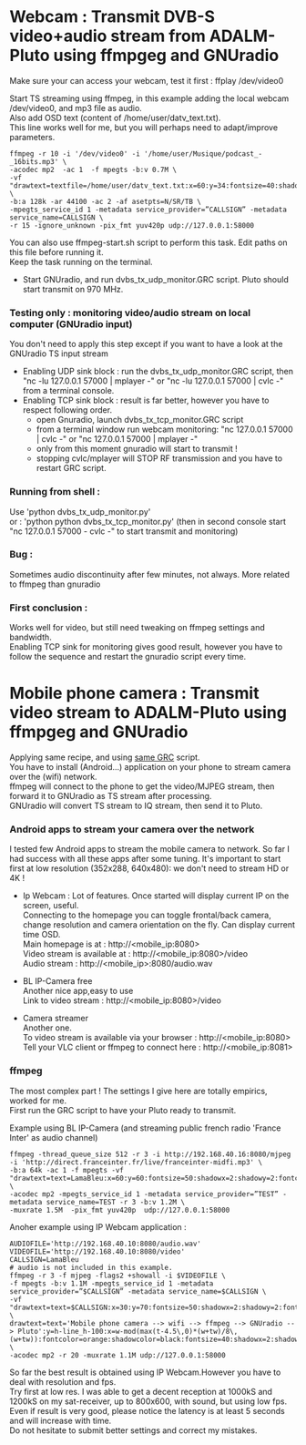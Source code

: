 Webcam : Transmit DVB-S video+audio stream from ADALM-Pluto using ffmpgeg and GNUradio
======================================================================================



Make sure your can access your webcam, test it first : ffplay /dev/video0  
  
Start TS streaming using ffmpeg, in this example adding the local webcam /dev/video0, and mp3 file as audio.  
  Also add OSD text (content of /home/user/datv_text.txt).  
 This line works well for me, but you will perhaps need to adapt/improve parameters.  

    ffmpeg -r 10 -i '/dev/video0' -i '/home/user/Musique/podcast_-_16bits.mp3' \
    -acodec mp2  -ac 1  -f mpegts -b:v 0.7M \  
    -vf "drawtext=textfile=/home/user/datv_text.txt:x=60:y=34:fontsize=40:shadowx=3:shadowy=3:fontcolor=red:shadowcolor=white" \  
    -b:a 128k -ar 44100 -ac 2 -af asetpts=N/SR/TB \  
    -mpegts_service_id 1 -metadata service_provider=”CALLSIGN” -metadata service_name=CALLSIGN \  
    -r 15 -ignore_unknown -pix_fmt yuv420p udp://127.0.0.1:58000  

You can also use ffmpeg-start.sh script to perform this task. Edit paths on this file before running it.  
Keep the task running on the terminal.  

- Start GNUradio, and run  dvbs_tx_udp_monitor.GRC script. Pluto should start transmit on 970 MHz.  
  
  
  
### Testing only : monitoring video/audio stream on local computer (GNUradio input)  
  
You don't need to apply this step except if you want to have a look at the GNUradio TS input stream   
  
   * Enabling UDP sink block : run the dvbs_tx_udp_monitor.GRC script, then "nc -lu 127.0.0.1 57000 | mplayer -" or "nc -lu 127.0.0.1 57000 | cvlc -" from a terminal console.  
   * Enabling TCP sink block : result is far better, however you have to respect following order.  
        - open Gnuradio, launch dvbs_tx_tcp_monitor.GRC script  
        - from a terminal window run webcam monitoring: "nc 127.0.0.1 57000 | cvlc -" or "nc 127.0.0.1 57000 | mplayer -"  
        - only from this moment gnuradio will start to transmit !  
        - stopping cvlc/mplayer will STOP RF transmission and you have to restart GRC script.  


### Running from shell :  
Use  'python dvbs_tx_udp_monitor.py'  
or : 'python python dvbs_tx_tcp_monitor.py' (then in second console start "nc 127.0.0.1 57000 - cvlc -" to start transmit and monitoring)  
  
  
  
  
### Bug :  
Sometimes audio discontinuity after few minutes, not always. More related to ffmpeg than gnuradio  
  
### First conclusion :  
Works well for video, but still need tweaking on ffmpeg settings and bandwidth.  
Enabling TCP sink for monitoring gives good result, however you have to follow the sequence and restart the gnuradio script every time.  



Mobile phone camera : Transmit video stream to ADALM-Pluto using ffmpgeg and GNUradio
=======================================================================================

Applying same recipe, and using [same GRC](https://github.com/LamaBleu/Pluto-DATV-test/blob/master/scripts/gnuradio-webcam/dvbs_tx_udp_monitor.grc) script.  
You have to install (Android...) application on your phone to stream camera over the (wifi) network.  
ffmpeg will connect to the phone to get the video/MJPEG stream, then forward it to GNUradio as TS stream after processing.  
GNUradio will convert TS stream to IQ stream, then send it to Pluto.  

### Android apps to stream your camera over the network  

I tested few Android apps to stream the mobile camera to network.
So far I had success with all these apps after some tuning.
It's important to start first at low resolution (352x288, 640x480): we don't need to stream HD or 4K !

- Ip Webcam :
Lot of features. Once started will display current IP on the screen, useful.  
Connecting to the homepage you can toggle frontal/back camera, change resolution and camera orientation on the fly. Can display current time OSD.  
Main homepage is at : http://<mobile_ip:8080>  
Video stream is available at : http://<mobile_ip:8080>/video  
Audio stream : http://<mobile_ip>:8080/audio.wav  
  
- BL IP-Camera free  
Another nice app,easy to use  
Link to video stream : http://<mobile_ip:8080>/video  
  
- Camera streamer  
Another one.  
To video stream is available via your browser : http://<mobile_ip:8080>  
Tell your VLC client or ffmpeg to connect here : http://<mobile_ip:8081>    


### ffmpeg   
  
The most complex part ! The settings I give here are totally empirics, worked for me.   
First run the GRC script to have your Pluto ready to transmit.  
  
Example using BL IP-Camera (and streaming public french radio 'France Inter' as audio channel)  

    ffmpeg -thread_queue_size 512 -r 3 -i http://192.168.40.16:8080/mjpeg  -i 'http://direct.franceinter.fr/live/franceinter-midfi.mp3' \
    -b:a 64k -ac 1 -f mpegts -vf "drawtext=text=LamaBleu:x=60:y=60:fontsize=50:shadowx=2:shadowy=2:fontcolor=blue:shadowcolor=white" \
    -acodec mp2 -mpegts_service_id 1 -metadata service_provider=”TEST” -metadata service_name=TEST -r 3 -b:v 1.2M \
    -muxrate 1.5M  -pix_fmt yuv420p  udp://127.0.0.1:58000

    
Anoher example using IP Webcam application :  

    AUDIOFILE='http://192.168.40.10:8080/audio.wav'
    VIDEOFILE='http://192.168.40.10:8080/video'
    CALLSIGN=LamaBleu
    # audio is not included in this example.
    ffmpeg -r 3 -f mjpeg -flags2 +showall -i $VIDEOFILE \
    -f mpegts -b:v 1.1M -mpegts_service_id 1 -metadata service_provider=”$CALLSIGN” -metadata service_name=$CALLSIGN \
    -vf "drawtext=text=$CALLSIGN:x=30:y=70:fontsize=50:shadowx=2:shadowy=2:fontcolor=blue:shadowcolor=white, \
    drawtext=text='Mobile phone camera --> wifi --> ffmpeg --> GNUradio --> Pluto':y=h-line_h-100:x=w-mod(max(t-4.5\,0)*(w+tw)/8\,(w+tw)):fontcolor=orange:shadowcolor=black:fontsize=40:shadowx=2:shadowy=2" \
    -acodec mp2 -r 20 -muxrate 1.1M udp://127.0.0.1:58000  

So far the best result is obtained using IP Webcam.However you have to deal with resolution and fps.  
Try first at low res. I was able to get a decent reception at 1000kS and 1200kS on my sat-receiver, up to 800x600, with sound, but using low fps.  
Even if result is very good, please notice the latency is at least 5 seconds and will increase with time.  
Do not hesitate to submit better settings and correct my mistakes.  






